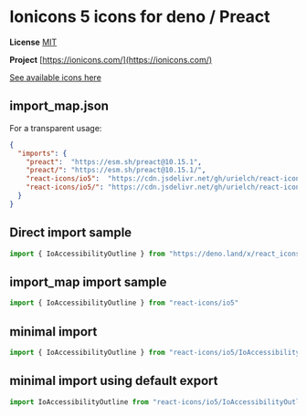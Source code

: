 # Ionicons 5 icons for deno / Preact

**License** [MIT](https://github.com/ionic-team/ionicons/blob/master/LICENSE)

**Project** [https://ionicons.com/](https://ionicons.com/)

[See available icons here](https://react-icons.github.io/react-icons/icons?name=io5)

## import_map.json

For a transparent usage:

```json
{
  "imports": {
    "preact":  "https://esm.sh/preact@10.15.1",
    "preact/": "https://esm.sh/preact@10.15.1/",
    "react-icons/io5":  "https://cdn.jsdelivr.net/gh/urielch/react-icons-io5@1.0.6/mod.ts",
    "react-icons/io5/": "https://cdn.jsdelivr.net/gh/urielch/react-icons-io5@1.0.6/ico/",
  }
}
```

## Direct import sample

```ts
import { IoAccessibilityOutline } from "https://deno.land/x/react_icons_io5@1.0.6/mod.ts"
```

## import_map import sample

```ts
import { IoAccessibilityOutline } from "react-icons/io5"
```

## minimal import

```ts
import { IoAccessibilityOutline } from "react-icons/io5/IoAccessibilityOutline.ts"
```

## minimal import using default export

```ts
import IoAccessibilityOutline from "react-icons/io5/IoAccessibilityOutline.ts"
```

